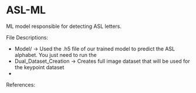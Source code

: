 # ASL-ML
ML model responsible for detecting ASL letters. 

File Descriptions:
  - Model/ -> Used the .h5 file of our trained model to predict the ASL alphabet. You just need to run the 
  - Dual_Dataset_Creation -> Creates full image dataset that will be used for the keypoint dataset
  -
  
  
  
References:

